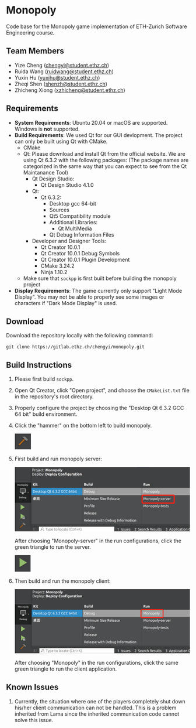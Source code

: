 # Monopoly

Code base for the Monopoly game implementation of ETH-Zurich Software Engineering course.

## Team Members

- Yize Cheng (chengyi@student.ethz.ch)
- Ruida Wang (ruidwang@student.ethz.ch)
- Yuxin Hu (yuxihu@student.ethz.ch)
- Zheqi Shen (shenzh@student.ethz.ch)
- Zhicheng Xiong (xzhicheng@student.ethz.ch)
## Requirements

- **System Requirements**: Ubuntu 20.04 or macOS are supported. Windows is **not** supported.
- **Build Requirements**: We used Qt for our GUI devlopment. The project can only be built using Qt with CMake.
    - CMake
    - Qt: Please download and install Qt from the official website. We are using Qt 6.3.2 with the following packages: (The package names are categorized in the same way that you can expect to see from the Qt Maintanance Tool)
        - Qt Design Studio:
            - Qt Design Studio 4.1.0
        - Qt:
            - Qt 6.3.2:
                - Desktop gcc 64-bit
                - Sources
                - Qt5 Compatibility module
                - Additional Libraries:
                    - Qt MultiMedia
                - Qt Debug Information Files
        - Developer and Designer Tools:
            - Qt Creator 10.0.1
            - Qt Creator 10.0.1 Debug Symbols
            - Qt Creator 10.0.1 Plugin Development
            - CMake 3.24.2
            - Ninja 1.10.2
    - Make sure that `sockpp` is first built before building the monopoly project
- **Display Requirements**: The game currently only support "Light Mode Display". You may not be able to properly see some images or characters if "Dark Mode Display" is used.


## Download

Download the repository locally with the following command:

```
git clone https://gitlab.ethz.ch/chengyi/monopoly.git
```

## Build Instructions
1. Please first build `sockpp`.
2. Open Qt Creator, click "Open project", and choose the `CMakeList.txt` file in the repository's root directory.
3. Properly configure the project by choosing the "Desktop Qt 6.3.2 GCC 64 bit" build environment.
4. Click the "hammer" on the bottom left to build monopoly. 

    ![Hammer](Imgs/Hammer.png)
5. First build and run monopoly server:

    ![Server](Imgs/Server.png)

    After choosing "Monopoly-server" in the run configurations, click the green triangle to run the server.

    ![RunButton](Imgs/Run.png)

6. Then build and run the monopoly client:

    ![Client](Imgs/Client.png)

    After choosing "Monopoly" in the run configurations, click the same green triangle to run the client application.

## Known Issues
1. Currently, the situation where one of the players completely shut down his/her client communication can not be handled. This is a problem inherited from Lama since the inherited communication code cannot solve this issue.